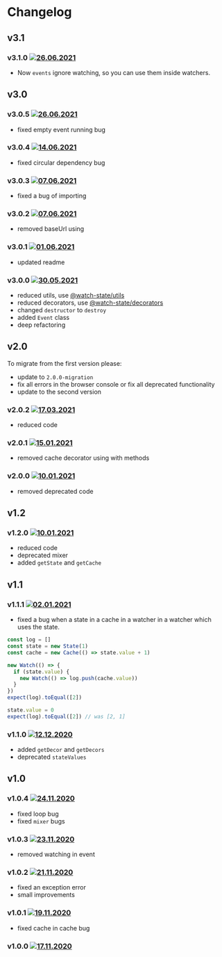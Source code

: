 # Changelog
## v3.1
### v3.1.0 [![26.06.2021](https://img.shields.io/date/1624697477)](https://github.com/d8corp/watch-state/tree/v3.1.0)
- Now `events` ignore watching, so you can use them inside watchers.
## v3.0
### v3.0.5 [![26.06.2021](https://img.shields.io/date/1624665964)](https://github.com/d8corp/watch-state/tree/v3.0.5)
- fixed empty event running bug
### v3.0.4 [![14.06.2021](https://img.shields.io/date/1623676637)](https://github.com/d8corp/watch-state/tree/v3.0.4)
- fixed circular dependency bug
### v3.0.3 [![07.06.2021](https://img.shields.io/date/1623095628)](https://github.com/d8corp/watch-state/tree/v3.0.3)
- fixed a bug of importing
### v3.0.2 [![07.06.2021](https://img.shields.io/date/1623091679)](https://github.com/d8corp/watch-state/tree/v3.0.2)
- removed baseUrl using
### v3.0.1 [![01.06.2021](https://img.shields.io/date/1622501057)](https://github.com/d8corp/watch-state/tree/v3.0.1)
- updated readme
### v3.0.0 [![30.05.2021](https://img.shields.io/date/1622401326)](https://github.com/d8corp/watch-state/tree/v3.0.0)
- reduced utils, use [@watch-state/utils](https://github.com/d8corp/watch-state-utils)
- reduced decorators, use [@watch-state/decorators](https://github.com/d8corp/watch-state-decorators)
- changed `destructor` to `destroy`
- added `Event` class
- deep refactoring
## v2.0
To migrate from the first version please:
 - update to `2.0.0-migration`
 - fix all errors in the browser console or fix all deprecated functionality
 - update to the second version
### v2.0.2 [![17.03.2021](https://img.shields.io/date/1616008072)](https://github.com/d8corp/watch-state/tree/v2.0.2)
- reduced code
### v2.0.1 [![15.01.2021](https://img.shields.io/date/1610742353)](https://github.com/d8corp/watch-state/tree/v2.0.1)
- removed cache decorator using with methods
### v2.0.0 [![10.01.2021](https://img.shields.io/date/1610305726)](https://github.com/d8corp/watch-state/tree/v2.0.0)
- removed deprecated code
## v1.2
### v1.2.0 [![10.01.2021](https://img.shields.io/date/1610235777)](https://github.com/d8corp/watch-state/tree/v1.2.0)
- reduced code
- deprecated mixer
- added `getState` and `getCache`
## v1.1
### v1.1.1 [![02.01.2021](https://img.shields.io/date/1609546969)](https://github.com/d8corp/watch-state/tree/v1.1.1)
- fixed a bug when a state in a cache in a watcher in a watcher which uses the state.
```typescript
const log = []
const state = new State(1)
const cache = new Cache(() => state.value + 1)

new Watch(() => {
  if (state.value) {
    new Watch(() => log.push(cache.value))
  }
})
expect(log).toEqual([2])

state.value = 0
expect(log).toEqual([2]) // was [2, 1]
```
### v1.1.0 [![12.12.2020](https://img.shields.io/date/1607790401)](https://github.com/d8corp/watch-state/tree/v1.1.0)
- added `getDecor` and `getDecors`
- deprecated `stateValues`
## v1.0
### v1.0.4 [![24.11.2020](https://img.shields.io/date/1606251184)](https://github.com/d8corp/watch-state/tree/v1.0.4)
- fixed loop bug
- fixed `mixer` bugs
### v1.0.3 [![23.11.2020](https://img.shields.io/date/1606154418)](https://github.com/d8corp/watch-state/tree/v1.0.3)
- removed watching in event
### v1.0.2 [![21.11.2020](https://img.shields.io/date/1605944067)](https://github.com/d8corp/watch-state/tree/v1.0.2)
- fixed an exception error
- small improvements
### v1.0.1 [![19.11.2020](https://img.shields.io/date/1605817142)](https://github.com/d8corp/watch-state/tree/v1.0.1)
- fixed cache in cache bug
### v1.0.0 [![17.11.2020](https://img.shields.io/date/1605636703)](https://github.com/d8corp/watch-state/tree/v1.0.0)
